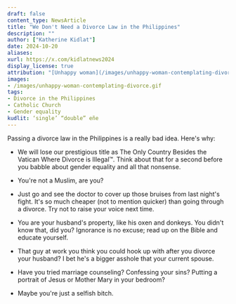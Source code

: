 ```yaml
---
draft: false
content_type: NewsArticle
title: "We Don't Need a Divorce Law in the Philippines"
description: ""
author: ["Katherine Kidlat"]
date: 2024-10-20
aliases:
xurl: https://x.com/kidlatnews2024
display_license: true
attribution: "[Unhappy woman](/images/unhappy-woman-contemplating-divorce.gif) contemplating divorce by [Gratisography / Ryan McGuire](https://freerangestock.com/photos/35243/woman-in-tension.html)."
images:
- /images/unhappy-woman-contemplating-divorce.gif
tags:
- Divorce in the Philippines
- Catholic Church
- Gender equality
kudlit: ‘single’ “double” eñe
---
```

Passing a divorce law in the Philippines is a really bad idea. Here's why:

- We will lose our prestigious title as The Only Country Besides the Vatican Where Divorce is Illegal™. Think about that for a second before you babble about gender equality and all that nonsense.

- You're not a Muslim, are you?

- Just go and see the doctor to cover up those bruises from last night's fight. It's so much cheaper (not to mention quicker) than going through a divorce. Try not to raise your voice next time.

- You are your husband's property, like his oxen and donkeys. You didn't know that, did you? Ignorance is no excuse; read up on the Bible and educate yourself.

- That guy at work you think you could hook up with after you divorce your husband? I bet he's a bigger asshole that your current spouse.

- Have you tried marriage counseling? Confessing your sins? Putting a portrait of Jesus or Mother Mary in your bedroom?

- Maybe you're just a selfish bitch.
